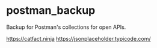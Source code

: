 # postman_backup

Backup for Postman's collections for open APIs.

https://catfact.ninja
https://jsonplaceholder.typicode.com/

